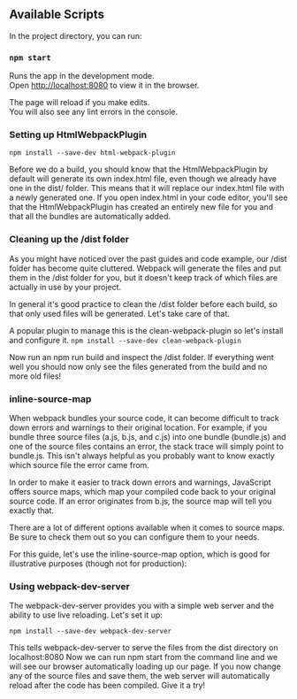 ## Available Scripts

In the project directory, you can run:

### `npm start`

Runs the app in the development mode.<br />
Open [http://localhost:8080](http://localhost:8080) to view it in the browser.

The page will reload if you make edits.<br />
You will also see any lint errors in the console.

### Setting up HtmlWebpackPlugin
`npm install --save-dev html-webpack-plugin`

Before we do a build, you should know that the HtmlWebpackPlugin by default will generate its own index.html file, even though we already have one in the dist/ folder. This means that it will replace our index.html file with a newly generated one.
If you open index.html in your code editor, you'll see that the HtmlWebpackPlugin has created an entirely new file for you and that all the bundles are automatically added.

### Cleaning up the /dist folder
As you might have noticed over the past guides and code example, our /dist folder has become quite cluttered. Webpack will generate the files and put them in the /dist folder for you, but it doesn't keep track of which files are actually in use by your project.

In general it's good practice to clean the /dist folder before each build, so that only used files will be generated. Let's take care of that.

A popular plugin to manage this is the clean-webpack-plugin so let's install and configure it.
`npm install --save-dev clean-webpack-plugin`

Now run an npm run build and inspect the /dist folder. If everything went well you should now only see the files generated from the build and no more old files!

### inline-source-map
When webpack bundles your source code, it can become difficult to track down errors and warnings to their original location. For example, if you bundle three source files (a.js, b.js, and c.js) into one bundle (bundle.js) and one of the source files contains an error, the stack trace will simply point to bundle.js. This isn't always helpful as you probably want to know exactly which source file the error came from.

In order to make it easier to track down errors and warnings, JavaScript offers source maps, which map your compiled code back to your original source code. If an error originates from b.js, the source map will tell you exactly that.

There are a lot of different options available when it comes to source maps. Be sure to check them out so you can configure them to your needs.

For this guide, let's use the inline-source-map option, which is good for illustrative purposes (though not for production):

### Using webpack-dev-server
The webpack-dev-server provides you with a simple web server and the ability to use live reloading. Let's set it up:

`npm install --save-dev webpack-dev-server`

This tells webpack-dev-server to serve the files from the dist directory on localhost:8080
Now we can run npm start from the command line and we will see our browser automatically loading up our page. If you now change any of the source files and save them, the web server will automatically reload after the code has been compiled. Give it a try!

